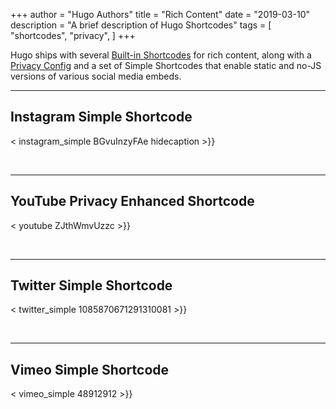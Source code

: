 +++
author = "Hugo Authors"
title = "Rich Content"
date = "2019-03-10"
description = "A brief description of Hugo Shortcodes"
tags = [
    "shortcodes",
    "privacy",
]
+++

Hugo ships with several [Built-in Shortcodes](https://gohugo.io/content-management/shortcodes/#use-hugo-s-built-in-shortcodes) for rich content, along with a [Privacy Config](https://gohugo.io/about/hugo-and-gdpr/) and a set of Simple Shortcodes that enable static and no-JS versions of various social media embeds.
<!--more-->
---

## Instagram Simple Shortcode

< instagram_simple BGvuInzyFAe hidecaption >}}

<br>

---

## YouTube Privacy Enhanced Shortcode

< youtube ZJthWmvUzzc >}}

<br>

---

## Twitter Simple Shortcode

< twitter_simple 1085870671291310081 >}}

<br>

---

## Vimeo Simple Shortcode

< vimeo_simple 48912912 >}}
